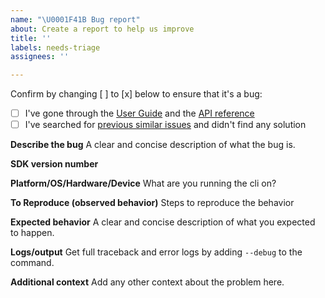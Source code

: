 ```yaml
---
name: "\U0001F41B Bug report"
about: Create a report to help us improve
title: ''
labels: needs-triage
assignees: ''

---
```


Confirm by changing [ ] to [x] below to ensure that it's a bug:
- [ ] I've gone through the [User Guide](https://docs.aws.amazon.com/cli/latest/userguide/cli-chap-welcome.html) and the [API reference](https://docs.aws.amazon.com/cli/latest/reference/)
- [ ] I've searched for [previous similar issues](https://github.com/aws/aws-cli/issues) and didn't find any solution

**Describe the bug**
A clear and concise description of what the bug is.

**SDK version number**

**Platform/OS/Hardware/Device**
What are you running the cli on?

**To Reproduce (observed behavior)**
Steps to reproduce the behavior

**Expected behavior**
A clear and concise description of what you expected to happen.

**Logs/output**
Get full traceback and error logs by adding `--debug` to the command.

**Additional context**
Add any other context about the problem here.
